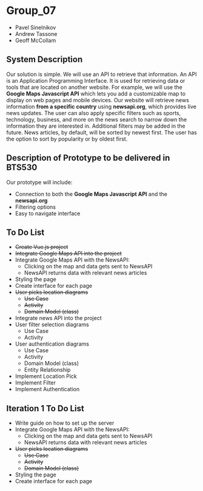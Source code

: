# Group_07

- Pavel Sinelnikov
- Andrew Tassone
- Geoff McCollam

## System Description

Our solution is simple. We will use an API to retrieve that information. An API is an Application Programming Interface. It is used for retrieving data or tools that are located on another website. For example, we will use the **Google Maps Javascript API** which lets you add a customizable map to display on web pages and mobile devices. Our website will retrieve news information **from a specific country** using **newsapi.org**, which provides live news updates. The user can also apply specific filters such as sports, technology, business, and more on the news search to narrow down the information they are interested in. Additional filters may be added in the future. News articles, by default, will be sorted by newest first. The user has the option to sort by popularity or by oldest first.

## Description of Prototype to be delivered in BTS530

Our prototype will include:

- Connection to both the **Google Maps Javascript API** and the **newsapi.org**
- Filtering options
- Easy to navigate interface

## To Do List

- ~~Create Vue.js project~~
- ~~Integrate Google Maps API into the project~~
- Integrate Google Maps API with the NewsAPI:
  - Clicking on the map and data gets sent to NewsAPI
  - NewsAPI returns data with relevant news articles
- Styling the page
- Create interface for each page
- ~~User picks location diagrams~~
  - ~~Use Case~~
  - ~~Activity~~
  - ~~Domain Model (class)~~
- Integrate news API into the project
- User filter selection diagrams
  - Use Case
  - Activity
- User authentication diagrams
  - Use Case
  - Activity
  - Domain Model (class)
  - Entity Relationship
- Implement Location Pick
- Implement Filter
- Implement Authentication

## Iteration 1 To Do List

- Write guide on how to set up the server
- Integrate Google Maps API with the NewsAPI:
  - Clicking on the map and data gets sent to NewsAPI
  - NewsAPI returns data with relevant news articles
- ~~User picks location diagrams~~
  - ~~Use Case~~
  - ~~Activity~~
  - ~~Domain Model (class)~~
- Styling the page
- Create interface for each page
